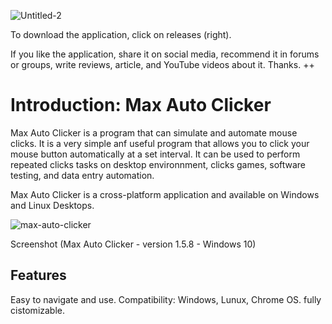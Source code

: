 ![Untitled-2](https://user-images.githubusercontent.com/112543061/187623150-bb72f1d8-72fd-4f56-b9bf-88ee73b2b5ee.png)

To download the application, click on releases (right).

If you like the application, share it on social media, recommend it in forums or groups, write reviews, article, and YouTube videos about it. Thanks. ++


# Introduction: Max Auto Clicker

Max Auto Clicker is a program that can simulate and automate mouse clicks. It is a very simple anf useful program that allows you to click your mouse button automatically at a set interval. It can be used to perform repeated clicks tasks on desktop environnment, clicks games, software testing, and data entry automation.


Max Auto Clicker is a cross-platform application and available on Windows and Linux Desktops.

![max-auto-clicker](https://user-images.githubusercontent.com/112543061/187627158-0b1e27c3-4418-41b8-bcc2-797cfa94d99a.png)

Screenshot (Max Auto Clicker - version 1.5.8 - Windows 10)

## Features
Easy to navigate and use.
Compatibility: Windows, Lunux, Chrome OS.
fully cistomizable.
